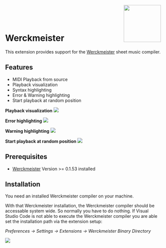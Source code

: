 <img src="https://raw.githubusercontent.com/SambaGodschynski/werckmeister/master/assets/Logo_med.png" style="display: block; margin: autos; height: 120px; float: right"><br><br><br>

# Werckmeister

This extension provides support for the [Werckmeister](https://werckme.github.io) sheet music compiler.



## Features

* MIDI Playback from source
* Playback visualization
* Syntax highlighting
* Error & Warning highlighting
* Start playback at random position

**Playback visualization**
<img src="https://raw.githubusercontent.com/werckme/werckmeister-codext/master/assets/features/playbackvis.gif">

**Error highlighting**
<img src="https://raw.githubusercontent.com/werckme/werckmeister-codext/master/assets/features/errorvis.gif">

**Warning highlighting**
<img src="https://raw.githubusercontent.com/werckme/werckmeister-codext/master/assets/features/warningvis.gif">

**Start playback at random position**
<img src="https://raw.githubusercontent.com/werckme/werckmeister-codext/master/assets/features/startfrompos.gif">


## Prerequisites

* [Werckmeister](https://werckme.github.io) Version >= 0.1.53 installed

## Installation

You need an installed Werckmeister compiler on your machine.

With that Werckmeister installation, the Werckmeister compiler should be accessable system wide. So normally you have to do nothing.
If Visual Studio Code is not able to execute the Werckmeister compiler you are able set the installation path via the extension setup:

*Preferences -> Settings -> Extensions -> Werckmeister Binary Directory*

<img src="https://raw.githubusercontent.com/werckme/werckmeister-codext/master/assets/pathsetup.png">
